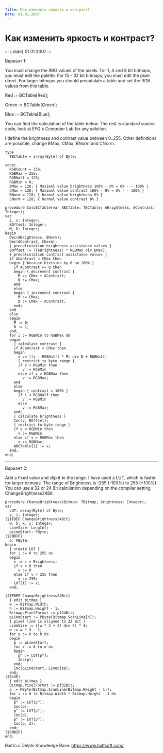 ```yaml
---
Title: Как изменить яркость и контраст?
Date: 01.01.2007
---
```



Как изменить яркость и контраст?
================================

::: {.date}
01.01.2007
:::

Вариант 1:

You must change the RBG values of the pixels. For 1, 4 and 8 bit
bitmaps, you must edit the palette. For 15 - 32 bit bitmaps, you must
edit the pixel direct. For larger bitmaps you should precalulate a table
and set the RGB values from this table.

Red := BCTable[Red];

Green := BCTable[Green];

Blue := BCTable[Blue];

You can find the calculation of the table below. The rest is standard
source code, look at EFG\'s Computer Lab for any solution.

I define the brightness and contrast value between 0..255. Other
definitions are possible, change BMax, CMax, BNorm and CNorm.

    type
      TBCTable = array[Byte] of Byte;
     
    const
      RGBCount = 256;
      RGBMax = 255;
      RGBHalf = 128;
      RGBMin = 0;
      BMax = 128; { Maximal value brightness 100% - 0% = 0% - - 100% }
      CMax = 128; { Maximal value contrast 100% - 0% = 0% - - 100% }
      BNorm = 128; { Normal value brightness 0% }
      CNorm = 128; { Normal value contrast 0% }
     
    procedure CalcBCTable(var ABCTable: TBCTable; ABrightness, AContrast: Integer);
    var
      i, v: Integer;
      BOffset: Integer;
      M, D: Integer;
    begin
      Dec(ABrightness, BNorm);
      Dec(AContrast, CNorm);
      { precalculation brightness assistance values }
      BOffset := ((ABrightness) * RGBMax div BMax);
      { precalculation contrast assistance values }
      if AContrast < CMax then
      begin { because Division by 0 on 100% }
        if AContrast <= 0 then
        begin { decrement contrast }
          M := CMax + AContrast;
          D := CMax;
        end
        else
        begin { increment contrast }
          M := CMax;
          D := CMax - AContrast;
        end;
      end
      else
      begin
        M := 0;
        D := 1;
      end;
      for i := RGBMin to RGBMax do
      begin
        { calculate contrast }
        if AContrast < CMax then
        begin
          v := ((i - RGBHalf) * M) div D + RGBHalf;
          { restrict to byte range }
          if v < RGBMin then
            v := RGBMin
          else if v > RGBMax then
            v := RGBMax;
        end
        else
        begin { contrast = 100% }
          if i < RGBHalf then
            v := RGBMin
          else
            v := RGBMax;
        end;
        { calculate brightness }
        Inc(v, BOffset);
        { restrict to byte range }
        if v < RGBMin then
          v := RGBMin
        else if v > RGBMax then
          v := RGBMax;
        ABCTable[i] := v;
      end;
    end;

------------------------------------------------------------------------
Вариант 2:

Add a fixed value and clip it to the range. I have used a LUT, which is
faster for larger bitmaps. The range of Brightness is -255 (-100%) to
255 (+100%). You can use a 32 or 24 Bit calculation depending on the
compiler setting ChangeBrightness24Bit.

    procedure ChangeBrightness(Bitmap: TBitmap; Brightness: Integer);
    var
      LUT: array[Byte] of Byte;
      v, i: Integer;
    {$IFDEF ChangeBrightness24Bit}
      w, h, x, y: Integer;
      LineSize: LongInt;
      pLineStart: PByte;
    {$ENDIF}
      p: PByte;
    begin
      { create LUT }
      for i := 0 to 255 do
      begin
        v := i + Brightness;
        if v < 0 then
          v := 0
        else if v > 255 then
          v := 255;
        LUT[i] := v;
      end;
     
    {$IFDEF ChangeBrightness24Bit}
      { edit bitmap }
      w := Bitmap.Width;
      h := Bitmap.Height - 1;
      Bitmap.PixelFormat := pf24Bit;
      pLineStart := PByte(Bitmap.ScanLine[h]);
      { pixel line is aligned to 32 Bit }
      LineSize := ((w * 3 + 3) div 4) * 4;
      w := w * 3 - 1;
      for y := 0 to h do
      begin
        p := pLineStart;
        for x := 0 to w do
        begin
          p^ := LUT[p^];
          Inc(p);
        end;
        Inc(pLineStart, LineSize);
      end;
    {$ELSE}
      { edit bitmap }
      Bitmap.PixelFormat := pf32Bit;
      p := PByte(Bitmap.ScanLine[Bitmap.Height - 1]);
      for i := 0 to Bitmap.Width * Bitmap.Height - 1 do
      begin
        p^ := LUT[p^];
        Inc(p);
        p^ := LUT[p^];
        Inc(p);
        p^ := LUT[p^];
        Inc(p, 2);
      end;
    {$ENDIF}
    end;

Взято с Delphi Knowledge Base: <https://www.baltsoft.com/>
